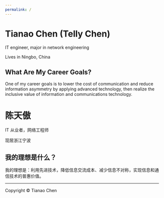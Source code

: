 ```yaml
---
permalink: /
---
```


# Tianao Chen (Telly Chen)

IT engineer, major in network engineering

Lives in Ningbo, China

## What Are My Career Goals?

One of my career goals is to lower the cost of communication and reduce information asymmetry by applying advanced technology, then realize the inclusive value of information and communications technology.

# 陈天傲

IT 从业者，网络工程师

现居浙江宁波

## 我的理想是什么？

我的理想是：利用先进技术，降低信息交流成本、减少信息不对称，实现信息和通信技术的普惠价值。

---

Copyright © Tianao Chen
